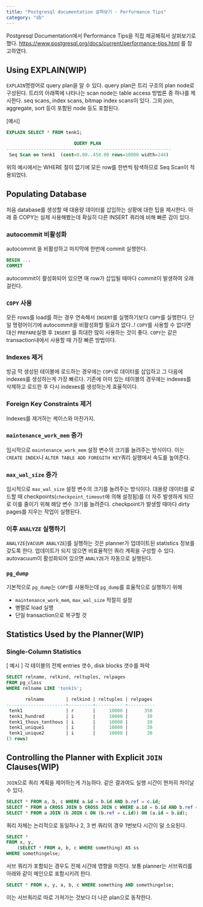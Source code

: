 ```yaml
---
title: "Postgresql documentation 살펴보기 - Performance Tips"
category: "db"
---
```


Postgresql Documentation에서 Performance Tips을 직접 제공해줘서 살펴보기로 했다. 
https://www.postgresql.org/docs/current/performance-tips.html 를 참고하였다.

## Using EXPLAIN(WIP)
`EXPLAIN`명령어로 query plan을 알 수 있다. query plan은 트리 구조의 plan node로 구성된다. 트리의 아래쪽에 나타나는 scan node는 table access 방법론 중 하나를 제시한다. seq scans, index scans, bitmap index scans이 있다. 그외 join, aggregate, sort 등이 포함된 node 등도 포함된다.

[예시]  

```sql
EXPLAIN SELECT * FROM tenk1;

                         QUERY PLAN
-------------------------------------------------------------
 Seq Scan on tenk1  (cost=0.00..458.00 rows=10000 width=244)
```

위의 예시에서는 WHERE 절이 없기에 모든 row를 한번씩 탐색하므로 Seq Scan이 적용되었다. 

## Populating Database
처음 database를 생성할 때 대용량 데이터를 삽입하는 상황에 대한 팁을 제시한다. 아래 중 COPY는 실제 사용해봤는데 확실히 다른 INSERT 쿼리에 비해 빠른 감이 있다. 

### autocommit 비활성화
autocommit 을 비활성하고 마지막에 한번에 commit 실행한다. 

```sql
BEGIN ...
COMMIT 
```
autocommit이 활성화되어 있으면 매 row가 삽입될 때마다 commit이 발생하여 오래 걸린다. 
### `COPY` 사용
모든 rows를 load를 하는 경우 연속해서 `INSERT`를 실행하기보다 `COPY`를 실행한다. 단일 명령어이기에 autocommit을 비활성화할 필요가 없다..! `COPY`를 사용할 수 없다면 대신 `PREPARE`실행 후 `INSERT` 를 최대한 많이 사용하는 것이 좋다. `COPY`는 같은 transaction내에서 사용할 때 가장 빠른 방법이다.
### Indexes 제거
방금 막 생성된 테이블에 로드하는 경우에는 `COPY`로 데이터를 삽입하고 그 다음에 indexes를 생성하는게 가장 빠르다. 기존에 이미 있는 테이블의 경우에는 indexes를 삭제하고 로드한 후 다시 indexes를 생성하는게 효율적이다. 
### Foreign Key Constraints 제거
Indexes를 제거하는 케이스와 마찬가지. 
### `maintenance_work_mem` 증가
임시적으로  `maintenance_work_mem` 설정 변수의 크기를 늘려주는 방식이다. 이는 `CREATE INDEX`나 `ALTER TABLE ADD FOREGITH KEY`쿼리 실행에서 속도를 높여준다. 
### `max_wal_size` 증가
임시적으로  `max_wal_size` 설정 변수의 크기를 늘려주는 방식이다. 대용량 데이터를 로드할 때 checkpoints(`checkpoint_timeout`에 의해 설정됨)를 더 자주 발생하게 되므로 이를 줄이기 위해 해당 변수 크기를 늘려준다. checkpoint가 발생할 때마다 dirty pages를 지우는 작업이 실행된다. 
### 이후 `ANALYZE` 실행하기
`ANALYZE`(`VACUUM ANALYZE`)를 실행하는 것은 planner가 업데이트된 statistics 정보를 갖도록 한다. 업데이트가 되지 않으면 비효율적인 쿼리 계획을 구성할 수 있다. autovacuum이 활성화되어 있으면 `ANALYZE`가 자동으로 실행된다. 
### `pg_dump`
기본적으로 `pg_dump`는 `COPY`를 사용하는데 `pg_dump`를 효율적으로 실행하기 위해 
- `maintenance_work_mem`, `max_wal_size` 적절히 설정
- 병렬로 load 실행
- 단일 transaction으로 복구할 것

## Statistics Used by the Planner(WIP)
### Single-Column Statistics

[ 예시 ] 
각 테이블의 전체 entries 갯수, disk blocks 갯수를 파악
```sql 
SELECT relname, relkind, reltuples, relpages
FROM pg_class
WHERE relname LIKE 'tenk1%';

       relname        | relkind | reltuples | relpages
----------------------+---------+-----------+----------
 tenk1                | r       |     10000 |      358
 tenk1_hundred        | i       |     10000 |       30
 tenk1_thous_tenthous | i       |     10000 |       30
 tenk1_unique1        | i       |     10000 |       30
 tenk1_unique2        | i       |     10000 |       30
(5 rows)
```

## Controlling the Planner with Explicit `JOIN` Clauses(WIP)
`JOIN`으로 쿼리 계획을 제어하는게 가능하다. 같은 결과여도 실행 시간이 현저히 차이날 수 있다. 
```sql 
SELECT * FROM a, b, c WHERE a.id = b.id AND b.ref = c.id;
SELECT * FROM a CROSS JOIN b CROSS JOIN c WHERE a.id = b.id AND b.ref = c.id;
SELECT * FROM a JOIN (b JOIN c ON (b.ref = c.id)) ON (a.id = b.id);
```
쿼리 자체는 논리적으로 동일하나 2, 3 번 쿼리의 경우 1번보다 시간이 덜 소요된다. 

```sql 
SELECT *
FROM x, y,
    (SELECT * FROM a, b, c WHERE something) AS ss
WHERE somethingelse;
```
서브 쿼리가 포함되는 경우도 전체 시간에 영향을 미친다. 보통 planner는 서브쿼리를 아래와 같이 메인으로 포함시키려 한다.
```sql
SELECT * FROM x, y, a, b, c WHERE something AND somethingelse;
```
이는 서브쿼리로 따로 가져가는 것보다 더 나은 plan으로 동작한다. 